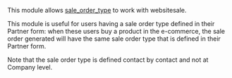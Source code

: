 This module allows
[sale_order_type](https://github.com/OCA/sale-workflow/tree/14.0/sale_order_type)
to work with websitesale.

This module is useful for users having a sale order type defined in
their Partner form: when these users buy a product in the e-commerce,
the sale order generated will have the same sale order type that is
defined in their Partner form.

Note that the sale order type is defined contact by contact and not at
Company level.
